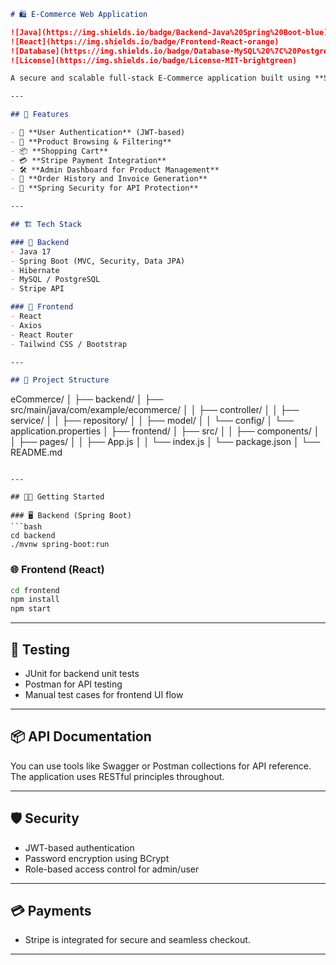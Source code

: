 
```markdown
# 🛍️ E-Commerce Web Application

![Java](https://img.shields.io/badge/Backend-Java%20Spring%20Boot-blue)
![React](https://img.shields.io/badge/Frontend-React-orange)
![Database](https://img.shields.io/badge/Database-MySQL%20%7C%20PostgreSQL-green)
![License](https://img.shields.io/badge/License-MIT-brightgreen)

A secure and scalable full-stack E-Commerce application built using **Spring Boot** and **React**, featuring modern design, robust APIs, and Stripe payment integration.

---

## 🚀 Features

- 🧾 **User Authentication** (JWT-based)
- 🛒 **Product Browsing & Filtering**
- 📦 **Shopping Cart**
- 💳 **Stripe Payment Integration**
- 🛠️ **Admin Dashboard for Product Management**
- 🧾 **Order History and Invoice Generation**
- 🔐 **Spring Security for API Protection**

---

## 🏗️ Tech Stack

### 🔹 Backend
- Java 17
- Spring Boot (MVC, Security, Data JPA)
- Hibernate
- MySQL / PostgreSQL
- Stripe API

### 🔸 Frontend
- React
- Axios
- React Router
- Tailwind CSS / Bootstrap

---

## 📁 Project Structure

```

eCommerce/
│
├── backend/
│   ├── src/main/java/com/example/ecommerce/
│   │   ├── controller/
│   │   ├── service/
│   │   ├── repository/
│   │   ├── model/
│   │   └── config/
│   └── application.properties
│
├── frontend/
│   ├── src/
│   │   ├── components/
│   │   ├── pages/
│   │   ├── App.js
│   │   └── index.js
│   └── package.json
│
└── README.md

````

---

## 🧑‍💻 Getting Started

### 🖥️ Backend (Spring Boot)
```bash
cd backend
./mvnw spring-boot:run
````

### 🌐 Frontend (React)

```bash
cd frontend
npm install
npm start
```

---

## 🧪 Testing

* JUnit for backend unit tests
* Postman for API testing
* Manual test cases for frontend UI flow

---

## 📦 API Documentation

You can use tools like Swagger or Postman collections for API reference. The application uses RESTful principles throughout.

---

## 🛡️ Security

* JWT-based authentication
* Password encryption using BCrypt
* Role-based access control for admin/user

---

## 💳 Payments

* Stripe is integrated for secure and seamless checkout.

---


